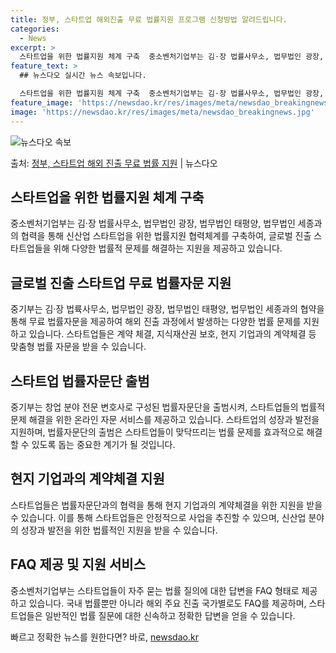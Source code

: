 ```yaml
---
title: 정부, 스타트업 해외진출 무료 법률지원 프로그램 신청방법 알려드립니다.
categories:
  - News
excerpt: >
  스타트업을 위한 법률지원 체계 구축  중소벤처기업부는 김·장 법률사무소, 법무법인 광장, 법무법인 태평양, …
feature_text: >
  ## 뉴스다오 실시간 뉴스 속보입니다.

  스타트업을 위한 법률지원 체계 구축  중소벤처기업부는 김·장 법률사무소, 법무법인 광장, 법무법인 태평양, …
feature_image: 'https://newsdao.kr/res/images/meta/newsdao_breakingnews.jpg'
image: 'https://newsdao.kr/res/images/meta/newsdao_breakingnews.jpg'
---
```


![뉴스다오 속보](https://newsdao.kr/res/images/meta/newsdao_breakingnews.jpg)

<p>출처: <a href="https://newsdao.kr/4558" rel="dofollow">정부, 스타트업 해외 진출 무료 법률 지원</a> | 뉴스다오</p>

<h2 data-ke-size="size26">스타트업을 위한 법률지원 체계 구축</h2>
<p data-ke-size="size16">중소벤처기업부는 김·장 법률사무소, 법무법인 광장, 법무법인 태평양, 법무법인 세종과의 협력을 통해 신산업 스타트업을 위한 법률지원 협력체계를 구축하여, 글로벌 진출 스타트업들을 위해 다양한 법률적 문제를 해결하는 지원을 제공하고 있습니다.</p>

<h2 data-ke-size="size26">글로벌 진출 스타트업 무료 법률자문 지원</h2>
<p data-ke-size="size16">중기부는 김·장 법륙사무소, 법무법인 광장, 법무법인 태평양, 법무법인 세종과의 협약을 통해 무료 법률자문을 제공하여 해외 진출 과정에서 발생하는 다양한 법률 문제를 지원하고 있습니다. 스타트업들은 계약 체결, 지식재산권 보호, 현지 기업과의 계약체결 등 맞춤형 법률 자문을 받을 수 있습니다.</p>

<h2 data-ke-size="size26">스타트업 법률자문단 출범</h2>
<p data-ke-size="size16">중기부는 창업 분야 전문 변호사로 구성된 법률자문단을 출범시켜, 스타트업들의 법률적 문제 해결을 위한 온라인 자문 서비스를 제공하고 있습니다. 스타트업의 성장과 발전을 지원하며, 법률자문단의 출범은 스타트업들이 맞닥뜨리는 법률 문제를 효과적으로 해결할 수 있도록 돕는 중요한 계기가 될 것입니다.</p>

<h2 data-ke-size="size26">현지 기업과의 계약체결 지원</h2>
<p data-ke-size="size16">스타트업들은 법률자문단과의 협력을 통해 현지 기업과의 계약체결을 위한 지원을 받을 수 있습니다. 이를 통해 스타트업들은 안정적으로 사업을 추진할 수 있으며, 신산업 분야의 성장과 발전을 위한 법률적인 지원을 받을 수 있습니다.</p>

<h2 data-ke-size="size26">FAQ 제공 및 지원 서비스</h2>
<p data-ke-size="size16">중소벤처기업부는 스타트업들이 자주 묻는 법률 질의에 대한 답변을 FAQ 형태로 제공하고 있습니다. 국내 법률뿐만 아니라 해외 주요 진출 국가별로도 FAQ를 제공하며, 스타트업들은 일반적인 법률 질문에 대한 신속하고 정확한 답변을 얻을 수 있습니다.</p>
 

빠르고 정확한 뉴스를 원한다면? 바로, <a href="https://newsdao.kr" rel="dofollow">newsdao.kr</a>


